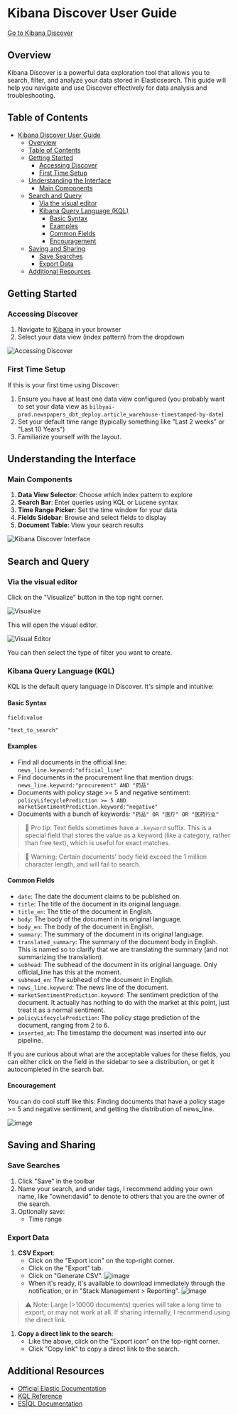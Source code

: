 # Kibana Discover User Guide

[Go to Kibana Discover](https://bilby.kb.asia-southeast1.gcp.elastic-cloud.com/s/official-china/app/discover#/)

## Overview

Kibana Discover is a powerful data exploration tool that allows you to search,
filter, and analyze your data stored in Elasticsearch. This guide will help you
navigate and use Discover effectively for data analysis and troubleshooting.

## Table of Contents

- [Kibana Discover User Guide](#kibana-discover-user-guide)
  - [Overview](#overview)
  - [Table of Contents](#table-of-contents)
  - [Getting Started](#getting-started)
    - [Accessing Discover](#accessing-discover)
    - [First Time Setup](#first-time-setup)
  - [Understanding the Interface](#understanding-the-interface)
    - [Main Components](#main-components)
  - [Search and Query](#search-and-query)
    - [Via the visual editor](#via-the-visual-editor)
    - [Kibana Query Language (KQL)](#kibana-query-language-kql)
      - [Basic Syntax](#basic-syntax)
      - [Examples](#examples)
      - [Common Fields](#common-fields)
      - [Encouragement](#encouragement)
  - [Saving and Sharing](#saving-and-sharing)
    - [Save Searches](#save-searches)
    - [Export Data](#export-data)
  - [Additional Resources](#additional-resources)

## Getting Started

### Accessing Discover

1. Navigate to
   [Kibana](https://bilby.kb.asia-southeast1.gcp.elastic-cloud.com/s/official-china/app/discover#/)
   in your browser
2. Select your data view (index pattern) from the dropdown

![Accessing Discover](https://github.com/bilbyai/observability/blob/main/kibana-discover/screenshots/SCR-20250717-mfdg.png?raw=true)

### First Time Setup

If this is your first time using Discover:

1. Ensure you have at least one data view configured (you probably want to set
   your data view as
   `bilbyai-prod.newspapers_dbt_deploy.article_warehouse-timestamped-by-date`)
2. Set your default time range (typically something like "Last 2 weeks" or "Last
   10 Years")
3. Familiarize yourself with the layout.

## Understanding the Interface

### Main Components

1. **Data View Selector**: Choose which index pattern to explore
2. **Search Bar**: Enter queries using KQL or Lucene syntax
3. **Time Range Picker**: Set the time window for your data
4. **Fields Sidebar**: Browse and select fields to display
5. **Document Table**: View your search results

![Kibana Discover Interface](https://github.com/bilbyai/observability/blob/main/kibana-discover/screenshots/SCR-20250717-mlzp.png?raw=true)

## Search and Query

### Via the visual editor

Click on the "Visualize" button in the top right corner.

![Visualize](https://github.com/bilbyai/observability/blob/main/kibana-discover/screenshots/SCR-20250717-mpfu.png?raw=true)

This will open the visual editor.

![Visual Editor](https://github.com/bilbyai/observability/blob/main/kibana-discover/screenshots/SCR-20250717-mpmd.png?raw=true)

You can then select the type of filter you want to create.

### Kibana Query Language (KQL)

KQL is the default query language in Discover. It's simple and intuitive:

#### Basic Syntax

```
field:value
```

```
"text_to_search"
```

#### Examples

- Find all documents in the official line: `news_line.keyword:"official_line"`
- Find documents in the procurement line that mention drugs:
  `news_line.keyword:"procurement" AND "药品"`
- Documents with policy stage >= 5 and negative sentiment:
  `policyLifecyclePrediction >= 5 AND marketSentimentPrediction.keyword:"negative" `
- Documents with a bunch of keywords: `"药品" OR "医疗" OR "医药行业"`

> 📒 Pro tip: Text fields sometimes have a `.keyword` suffix. This is a special
> field that stores the value as a keyword (like a category, rather than free
> text), which is useful for exact matches.

> 🚨 Warning: Certain documents' body field exceed the 1 million character
> length, and will fail to search.

#### Common Fields

- `date`: The date the document claims to be published on.
- `title`: The title of the document in its original language.
- `title_en`: The title of the document in English.
- `body`: The body of the document in its original language.
- `body_en`: The body of the document in English.
- `summary`: The summary of the document in its original language.
- `translated_summary`: The summary of the document body in English. This is
  named so to clarify that we are translating the summary (and not summarizing
  the translation).
- `subhead`: The subhead of the document in its original language. Only
  official_line has this at the moment.
- `subhead_en`: The subhead of the document in English.
- `news_line.keyword`: The news line of the document.
- `marketSentimentPrediction.keyword`: The sentiment prediction of the document.
  It actually has nothing to do with the market at this point, just treat it as
  a normal sentiment.
- `policyLifecyclePrediction`: The policy stage prediction of the document,
  ranging from 2 to 6.
- `inserted_at`: The timestamp the document was inserted into our pipeline.

If you are curious about what are the acceptable values for these fields, you
can either click on the field in the sidebar to see a distribution, or get it
autocompleted in the search bar.

#### Encouragement

You can do cool stuff like this: Finding documents that have a policy stage >= 5
and negative sentiment, and getting the distribution of news_line.

![image](https://github.com/bilbyai/observability/blob/main/kibana-discover/screenshots/SCR-20250717-mwjz.png?raw=true)

<!--

### Lucene Query Syntax

For more complex queries, switch to Lucene:

1. Click the KQL/Lucene toggle in the search bar
2. Use Lucene syntax:
   - Fuzzy search: `message:timeout~`
   - Proximity search: `"quick brown"~5`
   - Regular expressions: `/joh?n(ath[oa]n)/`

### ES|QL Mode

For advanced analytical queries, use ES|QL:

1. Switch to ES|QL mode from the application menu
2. Write queries like:
   ````sql
   FROM logs-*
   | WHERE level == "error"
   | STATS count = COUNT(*) BY service
   | SORT count DESC
   ``` -->

## Saving and Sharing

### Save Searches

1. Click "Save" in the toolbar
2. Name your search, and under tags, I recommend adding your own name, like
   "owner:david" to denote to others that you are the owner of the search.
3. Optionally save:
   - Time range

### Export Data

1. **CSV Export**:
   - Click on the "Export icon" on the top-right corner.
   - Click on the "Export" tab.
   - Click on "Generate CSV".
     ![image](https://github.com/bilbyai/observability/blob/main/kibana-discover/screenshots/SCR-20250717-mqjz.png?raw=true)
   - When it's ready, it's available to download immediately through the
     notification, or in "Stack Management > Reporting".
     ![image](https://github.com/bilbyai/observability/blob/main/kibana-discover/screenshots/SCR-20250717-mszn.png?raw=true)

> ⚠️ Note: Large (>10000 documents) queries will take a long time to export, or
> may not work at all. If sharing internally, I recommend using the direct link.

1. **Copy a direct link to the search**:
   - Like the above, click on the "Export icon" on the top-right corner.
   - Click "Copy link" to copy a direct link to the search.

## Additional Resources

- [Official Elastic Documentation](https://www.elastic.co/guide/en/kibana/current/discover.html)
- [KQL Reference](https://www.elastic.co/guide/en/kibana/current/kuery-query.html)
- [ES|QL Documentation](https://www.elastic.co/guide/en/elasticsearch/reference/current/esql.html)
